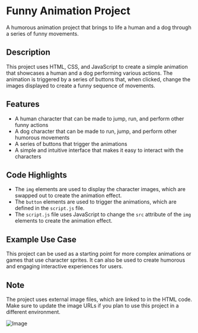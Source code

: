 # Funny Animation Project

A humorous animation project that brings to life a human and a dog through a series of funny movements.

## Description

This project uses HTML, CSS, and JavaScript to create a simple animation that showcases a human and a dog performing various actions. The animation is triggered by a series of buttons that, when clicked, change the images displayed to create a funny sequence of movements.

## Features

- A human character that can be made to jump, run, and perform other funny actions
- A dog character that can be made to run, jump, and perform other humorous movements
- A series of buttons that trigger the animations
- A simple and intuitive interface that makes it easy to interact with the characters

## Code Highlights

- The `img` elements are used to display the character images, which are swapped out to create the animation effect.
- The `button` elements are used to trigger the animations, which are defined in the `script.js` file.
- The `script.js` file uses JavaScript to change the `src` attribute of the `img` elements to create the animation effect.

## Example Use Case

This project can be used as a starting point for more complex animations or games that use character sprites. It can also be used to create humorous and engaging interactive experiences for users.

## Note

The project uses external image files, which are linked to in the HTML code. Make sure to update the image URLs if you plan to use this project in a different environment.

![Image](https://github.com/user-attachments/assets/8f4d2b00-a994-4c09-8588-a26a3ced6f32)
